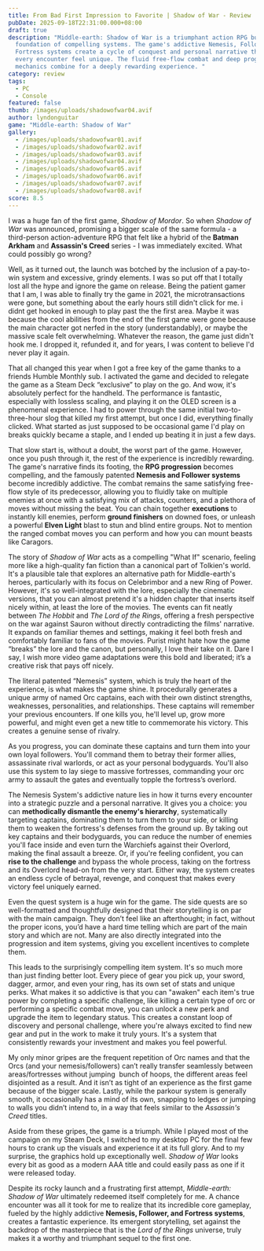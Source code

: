 ```yaml
---
title: From Bad First Impression to Favorite | Shadow of War - Review
pubDate: 2025-09-18T22:31:00.000+08:00
draft: true
description: "Middle-earth: Shadow of War is a triumphant action RPG built on a
  foundation of compelling systems. The game's addictive Nemesis, Follower, and
  Fortress systems create a cycle of conquest and personal narrative that makes
  every encounter feel unique. The fluid free-flow combat and deep progression
  mechanics combine for a deeply rewarding experience. "
category: review
tags:
  - PC
  - Console
featured: false
thumb: /images/uploads/shadowofwar04.avif
author: lyndonguitar
game: "Middle-earth: Shadow of War"
gallery:
  - /images/uploads/shadowofwar01.avif
  - /images/uploads/shadowofwar02.avif
  - /images/uploads/shadowofwar03.avif
  - /images/uploads/shadowofwar04.avif
  - /images/uploads/shadowofwar05.avif
  - /images/uploads/shadowofwar06.avif
  - /images/uploads/shadowofwar07.avif
  - /images/uploads/shadowofwar08.avif
score: 8.5
---
```




I was a huge fan of the first game, *Shadow of Mordor*. So when *Shadow of War* was announced, promising a bigger scale of the same formula - a third-person action-adventure RPG that felt like a hybrid of the **Batman Arkham** and **Assassin's Creed** series - I was immediately excited. What could possibly go wrong?

Well, as it turned out, the launch was botched by the inclusion of a pay-to-win system and excessive, grindy elements. I was so put off that I totally lost all the hype and ignore the game on release. Being the patient gamer that I am, I was able to finally try the game in 2021, the microtransactions were gone, but something about the early hours still didn't click for me. i didnt get hooked in enough to play past the the first area. Maybe it was because the cool abilities from the end of the first game were gone because the main character got nerfed in the story (understandably), or maybe the massive scale felt overwhelming. Whatever the reason, the game just didn't hook me. I dropped it, refunded it, and for years, I was content to believe I'd never play it again.

That all changed this year when I got a free key of the game thanks to a friends Humble Monthly sub. I activated the game and decided to relegate the game as a Steam Deck “exclusive” to play on the go. And wow, it's absolutely perfect for the handheld. The performance is fantastic, especially with lossless scaling, and playing it on the OLED screen is a phenomenal experience. I had to power through the same initial two-to-three-hour slog that killed my first attempt, but once I did, everything finally clicked. What started as just supposed to be occasional game I'd play on breaks quickly became a staple, and I ended up beating it in just a few days.

That slow start is, without a doubt, the worst part of the game. However, once you push through it, the rest of the experience is incredibly rewarding. The game's narrative finds its footing, the **RPG progression** becomes compelling, and the famously patented **Nemesis and Follower systems** become incredibly addictive. The combat remains the same satisfying free-flow style of its predecessor, allowing you to fluidly take on multiple enemies at once with a satisfying mix of attacks, counters, and a plethora of moves without missing the beat. You can chain together **executions** to instantly kill enemies, perform **ground finishers** on downed foes, or unleash a powerful **Elven Light** blast to stun and blind entire groups. Not to mention the ranged combat moves you can perform and how you can mount beasts like Caragors.

The story of *Shadow of War* acts as a compelling "What If" scenario, feeling more like a high-quality fan fiction than a canonical part of Tolkien's world. It's a plausible tale that explores an alternative path for Middle-earth's heroes, particularly with its focus on Celebrimbor and a new Ring of Power. However, it's so well-integrated with the lore, especially the cinematic versions, that you can almost pretend it's a hidden chapter that inserts itself nicely within, at least the lore of the movies. The events can fit neatly between *The Hobbit* and *The Lord of the Rings*, offering a fresh perspective on the war against Sauron without directly contradicting the films' narrative. It expands on familiar themes and settings, making it feel both fresh and comfortably familiar to fans of the movies. Purist might hate how the game “breaks” the lore and the canon, but personally, I love their take on it. Dare I say, I wish more video game adaptations were this bold and liberated; it’s a creative risk that pays off nicely.

The literal patented “Nemesis” system, which is truly the heart of the experience, is what makes the game shine. It procedurally generates a unique army of named Orc captains, each with their own distinct strengths, weaknesses, personalities, and relationships. These captains will remember your previous encounters. If one kills you, he'll level up, grow more powerful, and might even get a new title to commemorate his victory. This creates a genuine sense of rivalry. 

As you progress, you can dominate these captains and turn them into your own loyal followers. You'll command them to betray their former allies, assassinate rival warlords, or act as your personal bodyguards. You'll also use this system to lay siege to massive fortresses, commanding your orc army to assault the gates and eventually topple the fortress’s overlord.

The Nemesis System's addictive nature lies in how it turns every encounter into a strategic puzzle and a personal narrative. It gives you a choice: you can **methodically dismantle the enemy's hierarchy**, systematically targeting captains, dominating them to turn them to your side, or killing them to weaken the fortress's defenses from the ground up. By taking out key captains and their bodyguards, you can reduce the number of enemies you'll face inside and even turn the Warchiefs against their Overlord, making the final assault a breeze. Or, if you're feeling confident, you can **rise to the challenge** and bypass the whole process, taking on the fortress and its Overlord head-on from the very start. Either way, the system creates an endless cycle of betrayal, revenge, and conquest that makes every victory feel uniquely earned. 

Even the quest system is a huge win for the game. The side quests are so well-formatted and thoughtfully designed that their storytelling is on par with the main campaign. They don’t feel like an afterthought; in fact, without the proper icons, you’d have a hard time telling which are part of the main story and which are not. Many are also directly integrated into the progression and item systems, giving you excellent incentives to complete them.

This leads to the surprisingly compelling item system. It's so much more than just finding better loot. Every piece of gear you pick up, your sword, dagger, armor, and even your ring, has its own set of stats and unique perks. What makes it so addictive is that you can "awaken" each item's true power by completing a specific challenge, like killing a certain type of orc or performing a specific combat move, you can unlock a new perk and upgrade the item to legendary status. This creates a constant loop of discovery and personal challenge, where you're always excited to find new gear and put in the work to make it truly yours. It's a system that consistently rewards your investment and makes you feel powerful.

My only minor gripes are the frequent repetition of Orc names and that the Orcs (and your nemesis/followers) can’t really transfer seamlessly between areas/fortresses without jumping  bunch of hoops, the different areas feel disjointed as a result. And it isn’t as tight of an experience as the first game because of the bigger scale. Lastly, while the parkour system is generally smooth, it occasionally has a mind of its own, snapping to ledges or jumping to walls you didn’t intend to, in a way that feels similar to the *Assassin's Creed* titles.

Aside from these gripes, the game is a triumph. While I played most of the campaign on my Steam Deck, I switched to my desktop PC for the final few hours to crank up the visuals and experience it at its full glory. And to my surprise, the graphics hold up exceptionally well. *Shadow of War* looks every bit as good as a modern AAA title and could easily pass as one if it were released today.

Despite its rocky launch and a frustrating first attempt, *Middle-earth: Shadow of War* ultimately redeemed itself completely for me. A chance encounter was all it took for me to realize that its incredible core gameplay, fueled by the highly addictive **Nemesis, Follower, and Fortress systems**, creates a fantastic experience. Its emergent storytelling, set against the backdrop of the masterpiece that is the *Lord of the Rings* universe, truly makes it a worthy and triumphant sequel to the first one.
